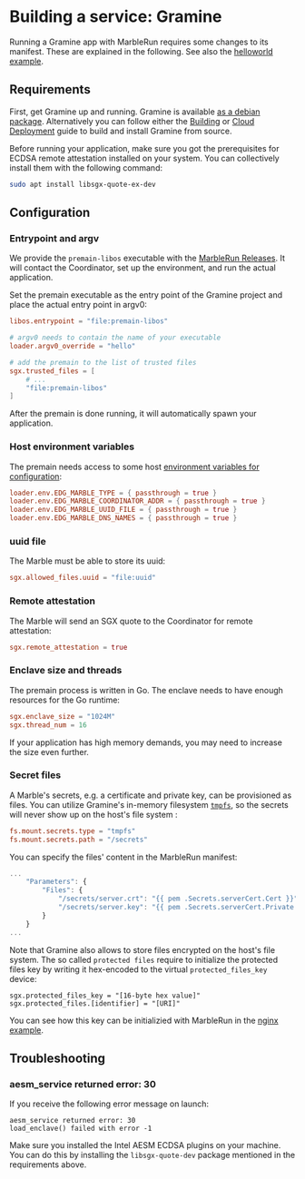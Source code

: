 # Building a service: Gramine
Running a Gramine app with MarbleRun requires some changes to its manifest. These are explained in the following. See also the [helloworld example](https://github.com/edgelesssys/marblerun/tree/master/samples/gramine-hello).

## Requirements
First, get Gramine up and running. Gramine is available [as a debian package](https://github.com/gramineproject/gramine/releases). Alternatively you can follow either the [Building](https://gramine.readthedocs.io/en/latest/devel/building.html) or [Cloud Deployment](https://gramine.readthedocs.io/en/latest/cloud-deployment.html) guide to build and install Gramine from source.

Before running your application, make sure you got the prerequisites for ECDSA remote attestation installed on your system. You can collectively install them with the following command:
```sh
sudo apt install libsgx-quote-ex-dev
```
## Configuration
### Entrypoint and argv
We provide the `premain-libos` executable with the [MarbleRun Releases](https://github.com/edgelesssys/marblerun/releases). It will contact the Coordinator, set up the environment, and run the actual application.

Set the premain executable as the entry point of the Gramine project and place the actual entry point in argv0:
```toml
libos.entrypoint = "file:premain-libos"

# argv0 needs to contain the name of your executable
loader.argv0_override = "hello"

# add the premain to the list of trusted files
sgx.trusted_files = [
    # ...
    "file:premain-libos"
]
```
After the premain is done running, it will automatically spawn your application.

### Host environment variables
The premain needs access to some host [environment variables for configuration](workflows/add-service.md#step-3-start-your-service):
```toml
loader.env.EDG_MARBLE_TYPE = { passthrough = true }
loader.env.EDG_MARBLE_COORDINATOR_ADDR = { passthrough = true }
loader.env.EDG_MARBLE_UUID_FILE = { passthrough = true }
loader.env.EDG_MARBLE_DNS_NAMES = { passthrough = true }
```

### uuid file
The Marble must be able to store its uuid:
```toml
sgx.allowed_files.uuid = "file:uuid"
```

### Remote attestation
The Marble will send an SGX quote to the Coordinator for remote attestation:
```toml
sgx.remote_attestation = true
```

### Enclave size and threads
The premain process is written in Go. The enclave needs to have enough resources for the Go runtime:
```toml
sgx.enclave_size = "1024M"
sgx.thread_num = 16
```

If your application has high memory demands, you may need to increase the size even further.
### Secret files
A Marble's secrets, e.g. a certificate and private key, can be provisioned as files. You can utilize Gramine's in-memory filesystem [`tmpfs`](https://gramine.readthedocs.io/en/latest/manifest-syntax.html#fs-mount-points), so the secrets will never show up on the host's file system :
```toml
fs.mount.secrets.type = "tmpfs"
fs.mount.secrets.path = "/secrets"
```
You can specify the files' content in the MarbleRun manifest:
```javascript
...
    "Parameters": {
        "Files": {
            "/secrets/server.crt": "{{ pem .Secrets.serverCert.Cert }}",
            "/secrets/server.key": "{{ pem .Secrets.serverCert.Private }}"
        }
    }
...
```

Note that Gramine also allows to store files encrypted on the host's file system. The so called `protected files` require to initialize the protected files key by writing it hex-encoded to the virtual `protected_files_key` device:

```
sgx.protected_files_key = "[16-byte hex value]"
sgx.protected_files.[identifier] = "[URI]"
```
You can see how this key can be initializied with MarbleRun in the [nginx example](https://github.com/edgelesssys/marblerun/tree/master/samples/gramine-nginx).

## Troubleshooting
### aesm_service returned error: 30
If you receive the following error message on launch:

```
aesm_service returned error: 30
load_enclave() failed with error -1
```

Make sure you installed the Intel AESM ECDSA plugins on your machine. You can do this by installing the `libsgx-quote-dev` package mentioned in the requirements above.
